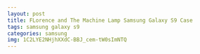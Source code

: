```yaml
---
layout: post
title: FLorence and The Machine Lamp Samsung Galaxy S9 Case
tags: samsung galaxy s9
categories: samsung
img: 1C2LYE2NHjhXXdC-BBJ_cem-tW0sImNTQ
---
```

